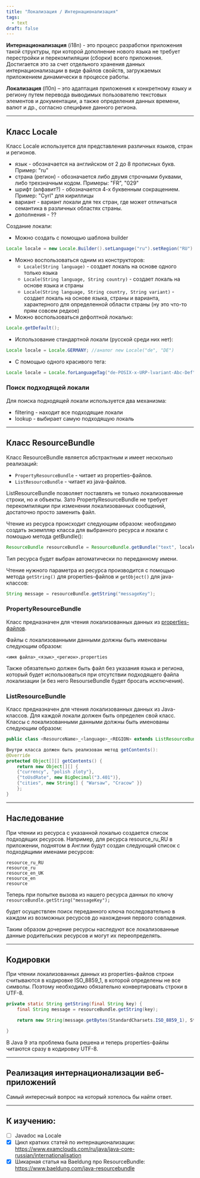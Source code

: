 ```yaml
---
title: "Локализация / Интернационализация"
tags:
  - text
draft: false
---
```


**Интернационализация** (i18n) - это процесс разработки приложения такой структуры, при которой дополнение нового языка не требует перестройки и перекомпиляции (сборки) всего приложения. Достигается это за счет отдельного хранения данных интернационализации в виде файлов свойств, загружаемых приложением динамически в процессе работы.

**Локализация** (l10n) – это адаптация приложения к конкретному языку и региону путем перевода выводимых пользователю текстовых элементов и документации, а также определения данных времени, валют и др., согласно специфике данного региона.

---
## Класс Locale
Класс Locale используется для представления различных языков, стран и регионов.

- язык - обозначается на английском от 2 до 8 прописных букв. Пример: "ru"
- страна (регион) - обозначается либо двумя строчными буквами, либо трехзначным кодом. Примеры: "FR", "029"
- шрифт (алфавит?) - обозначается 4-х буквенным сокращением. Пример: "Cyrl" для кириллицы
- вариант - вариант локали для тех стран, где может отличаться семантика в различных областях страны.
- дополнения - ??

Создание локали:
- Можно создать с помощью шаблона builder
```java
Locale locale = new Locale.Builder().setLanguage("ru").setRegion("RU").build();
```
- Можно воспользоваться одним из конструкторов:
    - `Locale(String language)` - создает локаль на основе одного только языка
    - `Locale(String language, String country)` - создает локаль на основе языка и страны
    - `Locale(String language, String country, String variant)` - создает локаль на основе языка, страны и варианта, характерного для определенной области страны (ну это что-то прям совсем редкое)
- Можно воспользоваться дефолтной локалью:
```java
Locale.getDefault();
```
- Использование стандартной локали (русской среди них нет):
```java
Locale locale = Locale.GERMANY; //аналог new Locale("de", "DE")
```
- С помощью одного красивого тега:
```java
Locale locale = Locale.forLanguageTag("de-POSIX-x-URP-lvariant-Abc-Def"); //что бы это ни значило
```
### Поиск подходящей локали
Для поиска подходящей локали используется два механизма:
- filtering - находит все подходящие локали
- lookup - выбирает самую подходящую локаль

---

## Класс ResourceBundle
Класс ResourceBundle является абстрактным и имеет несколько реализаций:

- `PropertyResourceBundle` - читает из properties-файлов.
- `ListResourceBundle` - читает из java-файлов.

ListResourceBundle позволяет поставлять не только локализованные строки, но и объекты. Зато PropertyResourceBundle не требует перекомпиляции при изменении локализованных сообщений, достаточно просто заменить файл.

Чтение из ресурса происходит следующим образом: необходимо создать экземпляр класса для выбранного ресурса и локали с помощью метода getBundle():
```java
ResourceBundle resourceBundle = ResourceBundle.getBundle("text", locale); //Бандл будет читать из файла text.properties или text.java с наиболее подходящей локализацией.
```

Тип ресурса будет выбран автоматически по переданному имени.

Чтение нужного параметра из ресурса производится с помощью метода `getString()` для properties-файлов и `getObject()` для java-классов:
```java
String message = resourceBundle.getString("messageKey");
```

### PropertyResourceBundle

Класс предназначен для чтения локализованных данных из [properties-файлов](properties.md).

Файлы с локализованными данными должны быть именованы следующим образом:
```
<имя файла>_<язык>_<регион>.properties
```

Также обязательно должен быть файл без указания языка и региона, который будет использоваться при отсутствии подходящего файла локализации (и без него ResourseBundle будет бросать исключения).

### ListResourceBundle

Класс предназначен для чтения локализованных данных из Java-классов.
Для каждой локали должен быть определен свой класс.
Классы с локализованными данными должны быть именованы следующим образом:
```java
public class <ResourceName>_<language>_<REGION> extends ListResourceBundle { /* ... */ }

Внутри класса должен быть реализован метод getContents():
@Override
protected Object[][] getContents() {
    return new Object[][] {
    {"currency", "polish zloty"},
    {"toUsdRate", new BigDecimal("3.401")},
    {"cities", new String[] { "Warsaw", "Cracow" }}
    };
}
```

---

## Наследование

При чтении из ресурса с указанной локалью создается список подходящих ресурсов. Например, для ресурса resource_ru_RU в приложении, поднятом в Англии будут создан следующий список с подходящими именами ресурсов:
```
resource_ru_RU
resource_ru
resource_en_UK
resource_en
resource
```
Теперь при попытке вызова из нашего ресурса данных по ключу
`resourceBundle.getString("messageKey");`

будет осуществлен поиск переданного ключа последовательно в каждом из возможных ресурсов до нахождения первого совпадения.

Таким образом дочерние ресурсы наследуют все локализованные данные родительских ресурсов и могут их переопределять.

---

## Кодировки
При чтении локализованных данных из properties-файлов строки считываются в кодировке ISO_8859_1, в которой определены не все символы. Поэтому необходимо обязательно конвертировать строки в UTF-8.
```java
private static String getString(final String key) {
    final String message = resourceBundle.getString(key);

    return new String(message.getBytes(StandardCharsets.ISO_8859_1), StandardCharsets.UTF_8);

}
```

В Java 9 эта проблема была решена и теперь properties-файлы читаются сразу в кодировку UTF-8.

---
## Реализация интернационализации веб-приложений
Самый интересный вопрос на который хотелось бы найти ответ.

---
## К изучению:
- [ ] Javadoc на Locale
- [X] Цикл кратких статей по интернационализации: https://www.examclouds.com/ru/java/java-core-russian/internationalisation
- [X] Шикарная статья на Baeldung про ResourceBundle: https://www.baeldung.com/java-resourcebundle